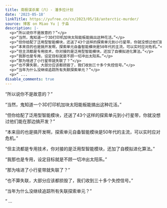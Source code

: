 ```yaml
---
title: 南极谋杀案（六）- 潘多拉计划
date: '2023-05-18'
linkTitle: https://yufree.cn/cn/2023/05/18/anterctic-murder/
source: 博客 on Miao Yu | 于淼
description: |-
  <p>“所以说你不是故意的？”</p>
  <p>“当然，鬼知道一个3D打印机加块太阳能板能搞出这种花活。”</p>
  <p>“但你给配了泛用型智能模块，还送了43个这样的探索单元到小行星带，你就没想过他们能在那边搞开发？”</p>
  <p>“本来目的也是搞开发啊，探索单元自备智能模块是50年代的主流，可以实时应对危机。”</p>
  <p>“但主流都是专用技术，你对接的是泛用型智能模块，还加了自模拟进化算法。”</p>
  <p>“我那也是专用，设定目标就是不顾一切冲出太阳系。”</p>
  <p>“那为啥进了小行星带就失联了？”</p>
  <p>“也不算失联，大部分应该都损毁了，我们收到三十多个失控信号。”</p>
  <p>“当年为什么没继续追踪所有失联探索单元？”</p>
  <p>“ ...
disable_comments: true
---
```

<p>“所以说你不是故意的？”</p>
<p>“当然，鬼知道一个3D打印机加块太阳能板能搞出这种花活。”</p>
<p>“但你给配了泛用型智能模块，还送了43个这样的探索单元到小行星带，你就没想过他们能在那边搞开发？”</p>
<p>“本来目的也是搞开发啊，探索单元自备智能模块是50年代的主流，可以实时应对危机。”</p>
<p>“但主流都是专用技术，你对接的是泛用型智能模块，还加了自模拟进化算法。”</p>
<p>“我那也是专用，设定目标就是不顾一切冲出太阳系。”</p>
<p>“那为啥进了小行星带就失联了？”</p>
<p>“也不算失联，大部分应该都损毁了，我们收到三十多个失控信号。”</p>
<p>“当年为什么没继续追踪所有失联探索单元？”</p>
<p>“ ...
